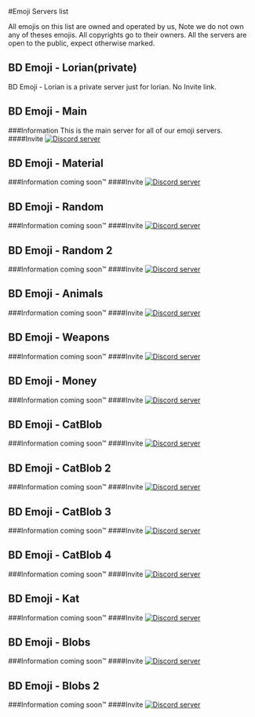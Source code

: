 #Emoji Servers list

All emojis on this list are owned and operated by us, Note we do not own any of theses emojis.
All copyrights go to their owners.
All the servers are open to the public, expect otherwise marked.

## BD Emoji - Lorian(private)
BD Emoji - Lorian is a private server just for lorian.
No Invite link.

## BD Emoji - Main
###Information
This is the main server for all of our emoji servers.
####Invite
<a href="https://discord.gg/smUUDRS"><img src="https://discordapp.com/api/guilds/318481949305995264/widget.png?style=banner2" alt="Discord server"></a>
## BD Emoji - Material
###Information
coming soon™
####Invite
<a href="https://discord.gg/ajaemAG"><img src="https://discordapp.com/api/guilds/350855860760739841/widget.png?style=banner2" alt="Discord server"></a>
## BD Emoji - Random
###Information
coming soon™
####Invite
<a href="https://discord.gg/eJ2rpXg"><img src="https://discordapp.com/api/guilds/333752994107621376/widget.png?style=banner2" alt="Discord server"></a>
## BD Emoji - Random 2
###Information
coming soon™
####Invite
<a href="https://discord.gg/NGDSZx3"><img src="https://discordapp.com/api/guilds/389617723446919170/widget.png?style=banner2" alt="Discord server"></a>
## BD Emoji - Animals
###Information
coming soon™
####Invite
<a href="https://discord.gg/sSJa9kx"><img src="https://discordapp.com/api/guilds/412042952500838450/widget.png?style=banner2" alt="Discord server"></a>
## BD Emoji - Weapons
###Information
coming soon™
####Invite
<a href="https://discord.gg/3b73kUK"><img src="https://discordapp.com/api/guilds/412041574533431296/widget.png?style=banner2" alt="Discord server"></a>
## BD Emoji - Money
###Information
coming soon™
####Invite
<a href="https://discord.gg/77zgTE6"><img src="https://discordapp.com/api/guilds/412033910059302923/widget.png?style=banner2" alt="Discord server"></a>
## BD Emoji - CatBlob
###Information
coming soon™
####Invite
<a href="https://discord.gg/yFjYUJy"><img src="https://discordapp.com/api/guilds/411553243706163201/widget.png?style=banner2" alt="Discord server"></a>
## BD Emoji - CatBlob 2
###Information
coming soon™
####Invite
<a href="https://discord.gg/3v6BKfH"><img src="https://discordapp.com/api/guilds/411554074526351381/widget.png?style=banner2" alt="Discord server"></a>
## BD Emoji - CatBlob 3
###Information
coming soon™
####Invite
<a href="https://discord.gg/DhtRhN4"><img src="https://discordapp.com/api/guilds/411554269721001994/widget.png?style=banner2" alt="Discord server"></a>
## BD Emoji - CatBlob 4
###Information
coming soon™
####Invite
<a href="https://discord.gg/FPW2pMc"><img src="https://discordapp.com/api/guilds/411554379598921729/widget.png?style=banner2" alt="Discord server"></a>
## BD Emoji - Kat
###Information
coming soon™
####Invite
<a href="https://discord.gg/C8MSVTW"><img src="https://discordapp.com/api/guilds/389563136367132672/widget.png?style=banner2" alt="Discord server"></a>
## BD Emoji - Blobs
###Information
coming soon™
####Invite
<a href="https://discord.gg/egjdNJZ"><img src="https://discordapp.com/api/guilds/351468515603251201/widget.png?style=banner2" alt="Discord server"></a>
## BD Emoji - Blobs 2
###Information
coming soon™
####Invite
<a href="https://discord.gg/P3c59Aj"><img src="https://discordapp.com/api/guilds/389618979292971018/widget.png?style=banner2" alt="Discord server"></a>
